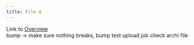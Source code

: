 ```yaml
---
title: File A
---
```

Link to [Overview](../overview)  
bump -> make sure nothing breaks, bump
test upload job check archi file
